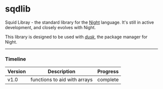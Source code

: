 # sqdlib

Squid Libray - the standard library for the [Night](https://github.com/DynamicSquid/Night) language. It's still in active development, and closely evolves with Night.

This library is designed to be used with *[dusk](https://github.com/firefish111/dusk)*, the package manager for Night.

---

### Timeline

| Version       | Description                  | Progress        |
| ------------- | ---------------------------- | --------------- |
| v1.0          | functions to aid with arrays | complete        |
